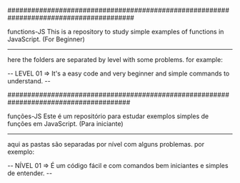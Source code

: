 ########################################################################################

 functions-JS
This is a repository to study simple examples of functions in JavaScript. (For Beginner)
_____________________________________________________________
here the folders are separated by level with some problems.
for example:

-- LEVEL 01 => It's a easy code and very beginner and simple commands to understand. --

#######################################################################################

funções-JS
Este é um repositório para estudar exemplos simples de funções em JavaScript. (Para iniciante)
______________________________________________________________
aqui as pastas são separadas por nível com alguns problemas.
por exemplo:

-- NÍVEL 01 => É um código fácil e com comandos bem iniciantes e simples de entender. --
